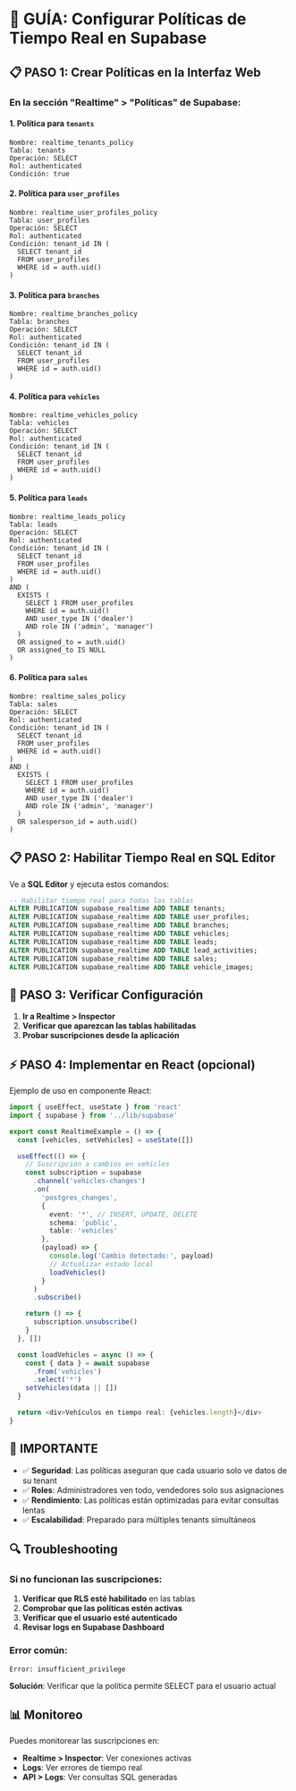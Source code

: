 # 🔴 GUÍA: Configurar Políticas de Tiempo Real en Supabase

## 📋 **PASO 1: Crear Políticas en la Interfaz Web**

### En la sección "Realtime" > "Políticas" de Supabase:

#### **1. Política para `tenants`**
```
Nombre: realtime_tenants_policy
Tabla: tenants
Operación: SELECT
Rol: authenticated
Condición: true
```

#### **2. Política para `user_profiles`**
```
Nombre: realtime_user_profiles_policy
Tabla: user_profiles  
Operación: SELECT
Rol: authenticated
Condición: tenant_id IN (
  SELECT tenant_id 
  FROM user_profiles 
  WHERE id = auth.uid()
)
```

#### **3. Política para `branches`**
```
Nombre: realtime_branches_policy
Tabla: branches
Operación: SELECT
Rol: authenticated
Condición: tenant_id IN (
  SELECT tenant_id 
  FROM user_profiles 
  WHERE id = auth.uid()
)
```

#### **4. Política para `vehicles`**
```
Nombre: realtime_vehicles_policy
Tabla: vehicles
Operación: SELECT
Rol: authenticated
Condición: tenant_id IN (
  SELECT tenant_id 
  FROM user_profiles 
  WHERE id = auth.uid()
)
```

#### **5. Política para `leads`**
```
Nombre: realtime_leads_policy
Tabla: leads
Operación: SELECT
Rol: authenticated
Condición: tenant_id IN (
  SELECT tenant_id 
  FROM user_profiles 
  WHERE id = auth.uid()
)
AND (
  EXISTS (
    SELECT 1 FROM user_profiles 
    WHERE id = auth.uid() 
    AND user_type IN ('dealer') 
    AND role IN ('admin', 'manager')
  )
  OR assigned_to = auth.uid()
  OR assigned_to IS NULL
)
```

#### **6. Política para `sales`**
```
Nombre: realtime_sales_policy
Tabla: sales
Operación: SELECT
Rol: authenticated
Condición: tenant_id IN (
  SELECT tenant_id 
  FROM user_profiles 
  WHERE id = auth.uid()
)
AND (
  EXISTS (
    SELECT 1 FROM user_profiles 
    WHERE id = auth.uid() 
    AND user_type IN ('dealer') 
    AND role IN ('admin', 'manager')
  )
  OR salesperson_id = auth.uid()
)
```

## 📋 **PASO 2: Habilitar Tiempo Real en SQL Editor**

Ve a **SQL Editor** y ejecuta estos comandos:

```sql
-- Habilitar tiempo real para todas las tablas
ALTER PUBLICATION supabase_realtime ADD TABLE tenants;
ALTER PUBLICATION supabase_realtime ADD TABLE user_profiles;
ALTER PUBLICATION supabase_realtime ADD TABLE branches;
ALTER PUBLICATION supabase_realtime ADD TABLE vehicles;
ALTER PUBLICATION supabase_realtime ADD TABLE leads;
ALTER PUBLICATION supabase_realtime ADD TABLE lead_activities;
ALTER PUBLICATION supabase_realtime ADD TABLE sales;
ALTER PUBLICATION supabase_realtime ADD TABLE vehicle_images;
```

## 🔧 **PASO 3: Verificar Configuración**

1. **Ir a Realtime > Inspector**
2. **Verificar que aparezcan las tablas habilitadas**
3. **Probar suscripciones desde la aplicación**

## ⚡ **PASO 4: Implementar en React (opcional)**

Ejemplo de uso en componente React:

```typescript
import { useEffect, useState } from 'react'
import { supabase } from '../lib/supabase'

export const RealtimeExample = () => {
  const [vehicles, setVehicles] = useState([])

  useEffect(() => {
    // Suscripción a cambios en vehicles
    const subscription = supabase
      .channel('vehicles-changes')
      .on(
        'postgres_changes',
        {
          event: '*', // INSERT, UPDATE, DELETE
          schema: 'public',
          table: 'vehicles'
        },
        (payload) => {
          console.log('Cambio detectado:', payload)
          // Actualizar estado local
          loadVehicles()
        }
      )
      .subscribe()

    return () => {
      subscription.unsubscribe()
    }
  }, [])

  const loadVehicles = async () => {
    const { data } = await supabase
      .from('vehicles')
      .select('*')
    setVehicles(data || [])
  }

  return <div>Vehículos en tiempo real: {vehicles.length}</div>
}
```

## 🚨 **IMPORTANTE**

- ✅ **Seguridad**: Las políticas aseguran que cada usuario solo ve datos de su tenant
- ✅ **Roles**: Administradores ven todo, vendedores solo sus asignaciones
- ✅ **Rendimiento**: Las políticas están optimizadas para evitar consultas lentas
- ✅ **Escalabilidad**: Preparado para múltiples tenants simultáneos

## 🔍 **Troubleshooting**

### Si no funcionan las suscripciones:
1. **Verificar que RLS esté habilitado** en las tablas
2. **Comprobar que las políticas estén activas**
3. **Verificar que el usuario esté autenticado**
4. **Revisar logs en Supabase Dashboard**

### Error común:
```
Error: insufficient_privilege
```
**Solución**: Verificar que la política permite SELECT para el usuario actual

## 📊 **Monitoreo**

Puedes monitorear las suscripciones en:
- **Realtime > Inspector**: Ver conexiones activas
- **Logs**: Ver errores de tiempo real
- **API > Logs**: Ver consultas SQL generadas